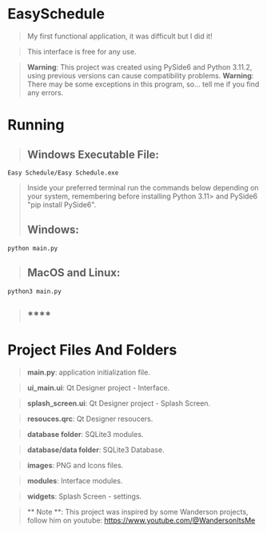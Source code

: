 # EasySchedule
> My first functional application, it was difficult but I did it!

> This interface is free for any use.

> **Warning**: This project was created using PySide6 and Python 3.11.2, using previous versions can cause compatibility problems.
> **Warning**: There may be some exceptions in this program, so... tell me if you find any errors.

# Running

> ## **Windows Executable File**:
```exe file
Easy Schedule/Easy Schedule.exe
```

> Inside your preferred terminal run the commands below depending on your system, remembering before installing Python 3.11> and PySide6 "pip install PySide6".
> ## **Windows**:
```console
python main.py
```
> ## **MacOS and Linux**:
```console
python3 main.py
```

> ## ****
# Project Files And Folders
> **main.py**: application initialization file.

> **ui_main.ui**: Qt Designer project - Interface.

> **splash_screen.ui**: Qt Designer project - Splash Screen.

> **resouces.qrc**: Qt Designer resoucers.

> **database folder**: SQLite3 modules.

> **database/data folder**: SQLite3 Database.

> **images**: PNG and Icons files.

> **modules**: Interface modules.

> **widgets**: Splash Screen - settings.


> ** Note **: This project was inspired by some Wanderson projects, follow him on youtube: https://www.youtube.com/@WandersonItsMe